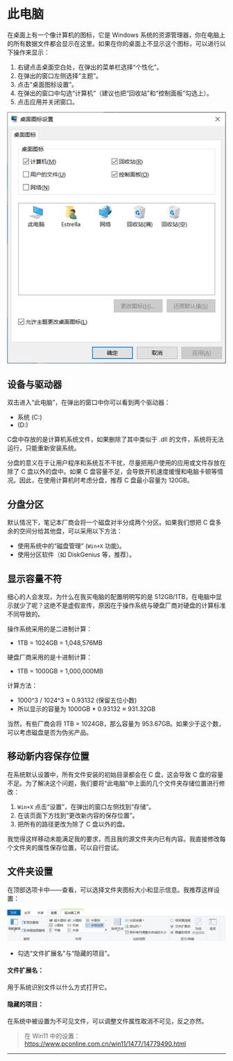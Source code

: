 # 此电脑

在桌面上有一个像计算机的图标，它是 Windows 系统的资源管理器，你在电脑上的所有数据文件都会显示在这里。如果在你的桌面上不显示这个图标，可以进行以下操作来显示：

1. 右键点击桌面空白处，在弹出的菜单栏选择“个性化”。
2. 在弹出的窗口左侧选择“主题”。
3. 点击“桌面图标设置”。
4. 在弹出的窗口中勾选“计算机”（建议也把“回收站”和“控制面板”勾选上）。
5. 点击应用并关闭窗口。

![桌面图标设置](image-1.png)

## 设备与驱动器

双击进入“此电脑”，在弹出的窗口中你可以看到两个驱动器：
- 系统 (C:)
- (D:)

C盘中存放的是计算机系统文件，如果删除了其中类似于 .dll 的文件，系统将无法运行，只能重新安装系统。

分盘的意义在于让用户程序和系统互不干扰，尽量把用户使用的应用或文件存放在除了 C 盘以外的盘中。如果 C 盘容量不足，会导致开机速度缓慢和电脑卡顿等情况。因此，在使用计算机时考虑分盘，推荐 C 盘最小容量为 120GB。

## 分盘分区

默认情况下，笔记本厂商会将一个磁盘对半分成两个分区。如果我们想把 C 盘多余的空间分给其他盘，可以采用以下方法：
- 使用系统中的“磁盘管理” (`Win+X` 功能)。
- 使用分区软件（如 DiskGenius 等，推荐）。

## 显示容量不符

细心的人会发现，为什么在我买电脑的配置明明写的是 512GB/1TB，在电脑中显示就少了呢？这绝不是虚假宣传，原因在于操作系统与硬盘厂商对硬盘的计算标准不同导致的。

操作系统采用的是二进制计算：
- 1TB = 1024GB = 1,048,576MB

硬盘厂商采用的是十进制计算：
- 1TB = 1000GB = 1,000,000MB

计算方法：
- 1000^3 / 1024^3 ≈ 0.93132 (保留五位小数)
- 所以显示的容量为 1000GB * 0.93132 ≈ 931.32GB

当然，有些厂商会将 1TB = 1024GB，那么容量为 953.67GB。如果少于这个数，可以考虑磁盘是否为伪劣产品。

## 移动新内容保存位置

在系统默认设置中，所有文件安装的初始目录都会在 C 盘，这会导致 C 盘的容量不足。为了解决这个问题，我们要将“此电脑”中上面的几个文件夹存储位置进行修改：

1. `Win+X` 点击“设置”，在弹出的窗口左侧找到“存储”。
2. 在该页面下方找到“更改新内容的保存位置”。
3. 把所有的路径更改为除了 C 盘以外的盘。

我觉得这样移动未能满足我的要求，而且我的源文件夹内已有内容。我直接修改每个文件夹的属性保存位置，可以自行尝试。

## 文件夹设置

在顶部选项卡中——查看，可以选择文件夹图标大小和显示信息。我推荐这样设置：

![文件夹设置](image-2.png)
- 勾选“文件扩展名”与“隐藏的项目”。

#### 文件扩展名：
用于系统识别文件以什么方式打开它。

#### 隐藏的项目：
在系统中被设置为不可见文件，可以调整文件属性取消不可见，反之亦然。

> 在 Win11 中的设置：https://www.pconline.com.cn/win11/1477/14779490.html

---

